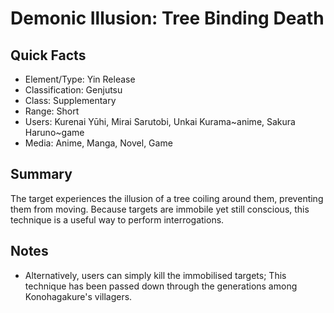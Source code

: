 # Demonic Illusion: Tree Binding Death

## Quick Facts
- Element/Type: Yin Release
- Classification: Genjutsu
- Class: Supplementary
- Range: Short
- Users: Kurenai Yūhi, Mirai Sarutobi, Unkai Kurama~anime, Sakura Haruno~game
- Media: Anime, Manga, Novel, Game

## Summary
The target experiences the illusion of a tree coiling around them, preventing them from moving. Because targets are immobile yet still conscious, this technique is a useful way to perform interrogations.

## Notes
- Alternatively, users can simply kill the immobilised targets; This technique has been passed down through the generations among Konohagakure's villagers.
